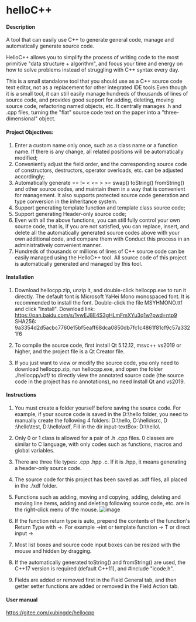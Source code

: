 # helloC++

#### Description
A tool that can easily use C++ to generate general code, manage and automatically generate source code.

HelloC++ allows you to simplify the process of writing code to the most primitive "data structure + algorithm", and focus your time and energy on how to solve problems instead of struggling with C++ syntax every day.

This is a small standalone tool that you should use as a C++ source code text editor, not as a replacement for other integrated IDE tools.Even though it is a small tool, it can still easily manage hundreds of thousands of lines of source code, and provides good support for adding, deleting, moving source code, refactoring named objects, etc. It centrally manages .h and .cpp files, turning the "flat" source code text on the paper into a "three-dimensional" object.

#### Project Objectives:

1. Enter a custom name only once, such as a class name or a function name. If there is any change, all related positions will be automatically modified;
2. Conveniently adjust the field order, and the corresponding source code of constructors, destructors, operator overloads, etc. can be adjusted accordingly;
3. Automatically generate == != < <= > >= swap() toString() fromString() and other source codes, and maintain them in a way that is convenient for management. It also supports protected source code generation and type conversion in the inheritance system.
4. Support generating template function and template class source code;
5. Support generating Header-only source code;
6. Even with all the above functions, you can still fully control your own source code, that is, if you are not satisfied, you can replace, insert, and delete all the automatically generated source codes above with your own additional code, and compare them with Conduct this process in an administratively convenient manner.
7.  Hundreds of thousands or millions of lines of C++ source code can be easily managed using the HelloC++ tool. All source code of this project is automatically generated and managed by this tool.

#### Installation

1.  Download hellocpp.zip, unzip it, and double-click hellocpp.exe to run it directly. The default font is Microsoft YaHei Mono monospaced font. It is recommended to install the font. Double-click the file MSYHMONO.ttf and click "Install". Download link: 
 https://pan.baidu.com/s/1vwEJ8E4S3gHLmFmXYu3q1w?pwd=ntp9  SHA256: 9a3354d2d5acbc7760e15bf5eaff68dca0850db7fc1c4861f81cf9c57a3321f6

2. To compile the source code, first install Qt 5.12.12, msvc++ vs2019 or higher, and the project file is a Qt Creator file.

3. If you just want to view or modify the source code, you only need to download hellocpp.zip, run hellocpp.exe, and open the folder ./hellocpp/xdf/ to directly view the annotated source code (the source code in the project has no annotations), no need Install Qt and vs2019.

#### Instructions

1.  You must create a folder yourself before saving the source code. For example, if your source code is saved in the D:\hello folder, you need to manually create the following 4 folders: D:\hello, D:\hello\src, D :\hello\test, D:\hello\xdf, Fill in the dir input-textBox: D:\hello\

2.  Only 0 or 1 class is allowed for a pair of .h .cpp files. 0 classes are similar to C language, with only codes such as functions, macros and global variables.

3.  There are three file types: .cpp .hpp .c. If it is .hpp, it means generating a header-only source code.

4.  The source code for this project has been saved as .xdf files, all placed in the ./xdf folder.

5.  Functions such as adding, moving and copying, adding, deleting and moving line items, adding and deleting following source code, etc. are in the right-click menu of the mouse.
![image](https://github.com/xubingde/hellocpp/assets/9046560/f3b9d19f-2e2f-41a7-bc7e-f597a5269e56)

6.  If the function return type is auto, prepend the contents of the function's Return Type with ->. For example ->int or template function -> T or direct input ->

7.  Most list boxes and source code input boxes can be resized with the mouse and hidden by dragging.

8.  If the automatically generated toString() and fromString() are used, the C++17 version is required (default C++11), and #include "icode.h".

9.  Fields are added or removed first in the Field General tab, and then getter setter functions are added or removed in the Field Action tab.

#### User manual

https://gitee.com/xubingde/hellocpp
